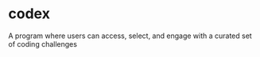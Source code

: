# codex
A program where users can access, select, and engage with a curated set of coding challenges
